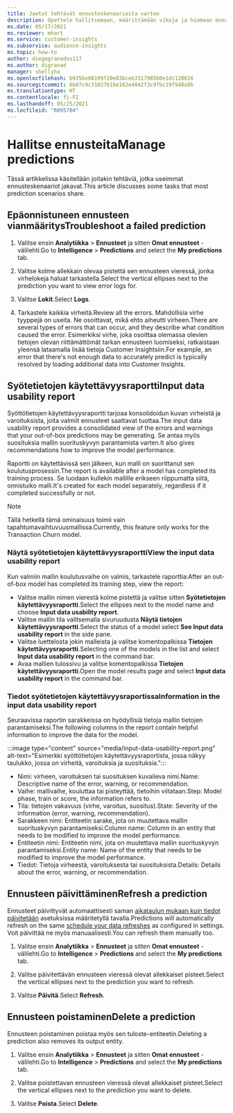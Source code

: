 ```yaml
---
title: Jaetut tehtävät ennusteskenaarioita varten
description: Opettele hallitsemaan, määrittämään vikoja ja hiomaan ennusteita.
ms.date: 05/17/2021
ms.reviewer: mhart
ms.service: customer-insights
ms.subservice: audience-insights
ms.topic: how-to
author: diegogranados117
ms.author: digranad
manager: shellyha
ms.openlocfilehash: b935be08199f20e83bceb3317985b0e1dc120016
ms.sourcegitcommit: 6b07c9c3102761be162e4842f3c9fbc19f948a9b
ms.translationtype: HT
ms.contentlocale: fi-FI
ms.lasthandoff: 05/25/2021
ms.locfileid: "6095704"
---
```

# <a name="manage-predictions"></a><span data-ttu-id="511f7-103">Hallitse ennusteita</span><span class="sxs-lookup"><span data-stu-id="511f7-103">Manage predictions</span></span>

<span data-ttu-id="511f7-104">Tässä artikkelissa käsitellään joitakin tehtäviä, jotka useimmat ennusteskenaariot jakavat.</span><span class="sxs-lookup"><span data-stu-id="511f7-104">This article discusses some tasks that most prediction scenarios share.</span></span>

## <a name="troubleshoot-a-failed-prediction"></a><span data-ttu-id="511f7-105">Epäonnistuneen ennusteen vianmääritys</span><span class="sxs-lookup"><span data-stu-id="511f7-105">Troubleshoot a failed prediction</span></span>

1. <span data-ttu-id="511f7-106">Valitse ensin **Analytiikka** > **Ennusteet** ja sitten **Omat ennusteet** -välilehti.</span><span class="sxs-lookup"><span data-stu-id="511f7-106">Go to **Intelligence** > **Predictions** and select the **My predictions** tab.</span></span>

1. <span data-ttu-id="511f7-107">Valitse kolme allekkain olevaa pistettä sen ennusteen vieressä, jonka virhelokeja haluat tarkastella.</span><span class="sxs-lookup"><span data-stu-id="511f7-107">Select the vertical ellipses next to the prediction you want to view error logs for.</span></span>

1. <span data-ttu-id="511f7-108">Valitse **Lokit**.</span><span class="sxs-lookup"><span data-stu-id="511f7-108">Select **Logs**.</span></span>

1. <span data-ttu-id="511f7-109">Tarkastele kaikkia virheitä.</span><span class="sxs-lookup"><span data-stu-id="511f7-109">Review all the errors.</span></span> <span data-ttu-id="511f7-110">Mahdollisia virhe tyyppejä on useita. Ne osoittavat, mikä ehto aiheutti virheen.</span><span class="sxs-lookup"><span data-stu-id="511f7-110">There are several types of errors that can occur, and they describe what condition caused the error.</span></span> <span data-ttu-id="511f7-111">Esimerkiksi virhe, joka osoittaa olemassa olevien tietojen olevan riittämättömät tarkan ennusteen luomiseksi, ratkaistaan yleensä lataamalla lisää tietoja Customer Insightsiin.</span><span class="sxs-lookup"><span data-stu-id="511f7-111">For example, an error that there's not enough data to accurately predict is typically resolved by loading additional data into Customer Insights.</span></span>

## <a name="input-data-usability-report"></a><span data-ttu-id="511f7-112">Syötetietojen käytettävyysraportti</span><span class="sxs-lookup"><span data-stu-id="511f7-112">Input data usability report</span></span>

<span data-ttu-id="511f7-113">Syöttötietojen käytettävyysraportti tarjoaa konsolidoidun kuvan virheistä ja varoituksista, joita valmiit ennusteet saattavat tuottaa.</span><span class="sxs-lookup"><span data-stu-id="511f7-113">The input data usability report provides a consolidated view of the errors and warnings that your out-of-box predictions may be generating.</span></span> <span data-ttu-id="511f7-114">Se antaa myös suosituksia mallin suorituskyvyn parantamista varten.</span><span class="sxs-lookup"><span data-stu-id="511f7-114">It also gives recommendations how to improve the model performance.</span></span>

<span data-ttu-id="511f7-115">Raportti on käytettävissä sen jälkeen, kun malli on suorittanut sen koulutusprosessin.</span><span class="sxs-lookup"><span data-stu-id="511f7-115">The report is available after a model has completed its training process.</span></span> <span data-ttu-id="511f7-116">Se luodaan kullekin mallille erikseen riippumatta siitä, onnistuiko malli.</span><span class="sxs-lookup"><span data-stu-id="511f7-116">It's created for each model separately, regardless if it completed successfully or not.</span></span>

> [!NOTE]
> <span data-ttu-id="511f7-117">Tällä hetkellä tämä ominaisuus toimii vain tapahtumavaihtuvuusmallissa.</span><span class="sxs-lookup"><span data-stu-id="511f7-117">Currently, this feature only works for the Transaction Churn model.</span></span>

### <a name="view-the-input-data-usability-report"></a><span data-ttu-id="511f7-118">Näytä syötetietojen käytettävyysraportti</span><span class="sxs-lookup"><span data-stu-id="511f7-118">View the input data usability report</span></span>

<span data-ttu-id="511f7-119">Kun valmiin mallin koulutusvaihe on valmis, tarkastele raporttia:</span><span class="sxs-lookup"><span data-stu-id="511f7-119">After an out-of-box model has completed its training step, view the report:</span></span>
- <span data-ttu-id="511f7-120">Valitse mallin nimen vierestä kolme pistettä ja valitse sitten **Syötetietojen käytettävyysraportti**.</span><span class="sxs-lookup"><span data-stu-id="511f7-120">Select the ellipses next to the model name and choose **Input data usability report**.</span></span>
- <span data-ttu-id="511f7-121">Valitse mallin tila valitsemalla sivuruudusta **Näytä tietojen käytettävyysraportti**.</span><span class="sxs-lookup"><span data-stu-id="511f7-121">Select the status of a model select **See Input data usability report** in the side pane.</span></span>
- <span data-ttu-id="511f7-122">Valitse luettelosta jokin malleista ja valitse komentopalkissa **Tietojen käytettävyysraportti**.</span><span class="sxs-lookup"><span data-stu-id="511f7-122">Selecting one of the models in the list and select **Input data usability report** in the command bar.</span></span>
- <span data-ttu-id="511f7-123">Avaa mallien tulossivu ja valitse komentopalkissa **Tietojen käytettävyysraportti**.</span><span class="sxs-lookup"><span data-stu-id="511f7-123">Open the model results page and select **Input data usability report** in the command bar.</span></span>

### <a name="information-in-the-input-data-usability-report"></a><span data-ttu-id="511f7-124">Tiedot syötetietojen käytettävyysraportissa</span><span class="sxs-lookup"><span data-stu-id="511f7-124">Information in the input data usability report</span></span>

<span data-ttu-id="511f7-125">Seuraavissa raportin sarakkeissa on hyödyllisiä tietoja mallin tietojen parantamiseksi.</span><span class="sxs-lookup"><span data-stu-id="511f7-125">The following columns in the report contain helpful information to improve the data for the model.</span></span>

:::image type="content" source="media/input-data-usability-report.png" alt-text="Esimerkki syöttötietojen käytettävyysraportista, jossa näkyy taulukko, jossa on virheitä, varoituksia ja suosituksia.":::

- <span data-ttu-id="511f7-127">Nimi: virheen, varoituksen tai suosituksen kuvaileva nimi.</span><span class="sxs-lookup"><span data-stu-id="511f7-127">Name: Descriptive name of the error, warning, or recommendation.</span></span>
- <span data-ttu-id="511f7-128">Vaihe: mallivaihe, kouluttaa tai pisteyttää, tietoihin viitataan.</span><span class="sxs-lookup"><span data-stu-id="511f7-128">Step: Model phase, train or score, the information refers to.</span></span>
- <span data-ttu-id="511f7-129">Tila: tietojen vakavuus (virhe, varoitus, suositus).</span><span class="sxs-lookup"><span data-stu-id="511f7-129">State: Severity of the information (error, warning, recommendation).</span></span>
- <span data-ttu-id="511f7-130">Sarakkeen nimi: Entiteetin sarake, jota on muutettava mallin suorituskyvyn parantamiseksi.</span><span class="sxs-lookup"><span data-stu-id="511f7-130">Column name: Column in an entity that needs to be modified to improve the model performance.</span></span>
- <span data-ttu-id="511f7-131">Entiteetin nimi: Entiteetin nimi, jota on muutettava mallin suorituskyvyn parantamiseksi.</span><span class="sxs-lookup"><span data-stu-id="511f7-131">Entity name: Name of the entity that needs to be modified to improve the model performance.</span></span>
- <span data-ttu-id="511f7-132">Tiedot: Tietoja virheestä, varoituksesta tai suosituksista.</span><span class="sxs-lookup"><span data-stu-id="511f7-132">Details: Details about the error, warning, or recommendation.</span></span>

## <a name="refresh-a-prediction"></a><span data-ttu-id="511f7-133">Ennusteen päivittäminen</span><span class="sxs-lookup"><span data-stu-id="511f7-133">Refresh a prediction</span></span>

<span data-ttu-id="511f7-134">Ennusteet päivittyvät automaattisesti saman [aikataulun mukaan kuin tiedot päivitetään](system.md#schedule-tab) asetuksissa määritetyllä tavalla.</span><span class="sxs-lookup"><span data-stu-id="511f7-134">Predictions will automatically refresh on the same [schedule your data refreshes](system.md#schedule-tab) as configured in settings.</span></span> <span data-ttu-id="511f7-135">Voit päivittää ne myös manuaalisesti.</span><span class="sxs-lookup"><span data-stu-id="511f7-135">You can refresh them manually too.</span></span>

1. <span data-ttu-id="511f7-136">Valitse ensin **Analytiikka** > **Ennusteet** ja sitten **Omat ennusteet** -välilehti.</span><span class="sxs-lookup"><span data-stu-id="511f7-136">Go to **Intelligence** > **Predictions** and select the **My predictions** tab.</span></span>

1. <span data-ttu-id="511f7-137">Valitse päivitettävän ennusteen vieressä olevat allekkaiset pisteet.</span><span class="sxs-lookup"><span data-stu-id="511f7-137">Select the vertical ellipses next to the prediction you want to refresh.</span></span>

1. <span data-ttu-id="511f7-138">Valitse **Päivitä**.</span><span class="sxs-lookup"><span data-stu-id="511f7-138">Select **Refresh**.</span></span>

## <a name="delete-a-prediction"></a><span data-ttu-id="511f7-139">Ennusteen poistaminen</span><span class="sxs-lookup"><span data-stu-id="511f7-139">Delete a prediction</span></span>

<span data-ttu-id="511f7-140">Ennusteen poistaminen poistaa myös sen tuloste-entiteetin.</span><span class="sxs-lookup"><span data-stu-id="511f7-140">Deleting a prediction also removes its output entity.</span></span>

1. <span data-ttu-id="511f7-141">Valitse ensin **Analytiikka** > **Ennusteet** ja sitten **Omat ennusteet** -välilehti.</span><span class="sxs-lookup"><span data-stu-id="511f7-141">Go to **Intelligence** > **Predictions** and select the **My predictions** tab.</span></span>

1. <span data-ttu-id="511f7-142">Valitse poistettavan ennusteen vieressä olevat allekkaiset pisteet.</span><span class="sxs-lookup"><span data-stu-id="511f7-142">Select the vertical ellipses next to the prediction you want to delete.</span></span>

1. <span data-ttu-id="511f7-143">Valitse **Poista**.</span><span class="sxs-lookup"><span data-stu-id="511f7-143">Select **Delete**.</span></span>
